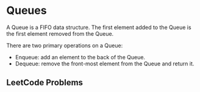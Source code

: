 # Queues

A Queue is a FIFO data structure.  The first element added to the Queue is the first element removed from the Queue.

There are two primary operations on a Queue:
- Enqueue: add an element to the back of the Queue.
- Dequeue: remove the front-most element from the Queue and return it.

## LeetCode Problems